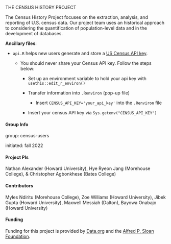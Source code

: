 THE CENSUS HISTORY PROJECT

The Census History Project focuses on the extraction, analysis, and reporting of U.S. census data. Our project team uses an historical approach to considering the quantification of population-level data and in the development of databases.

**Ancillary files**:

* `api.R` helps new users generate and store a [US Census API key](https://api.census.gov/data/key_signup.html).

  - You should never share your Census API key. Follow the steps below:
  
    - Set up an environment variable to hold your api key with `usethis::edit_r_environ()`

    - Transfer information into `.Renviron` (pop-up file) 
    
        - Insert `CENSUS_API_KEY='your_api_key'` into the `.Renviron` file
  
    - Insert your census API key via `Sys.getenv("CENSUS_API_KEY")`
    
#### Group Info

group: census-users

initiated: fall 2022

#### Project PIs
Nathan Alexander (Howard University), Hye Ryeon Jang (Morehouse College), & Christopher Agbonkhese (Bates College)

#### Contributors
Myles Ndiritu (Morehouse College), Zoe Williams (Howard University), Jibek Gupta (Howard University), Maxwell Messiah (Dalton), Bayowa Onabajo (Howard University)

#### Funding

Funding for this project is provided by [Data.org](https://data.org) and the [Alfred P. Sloan Foundation](https://sloan.org).